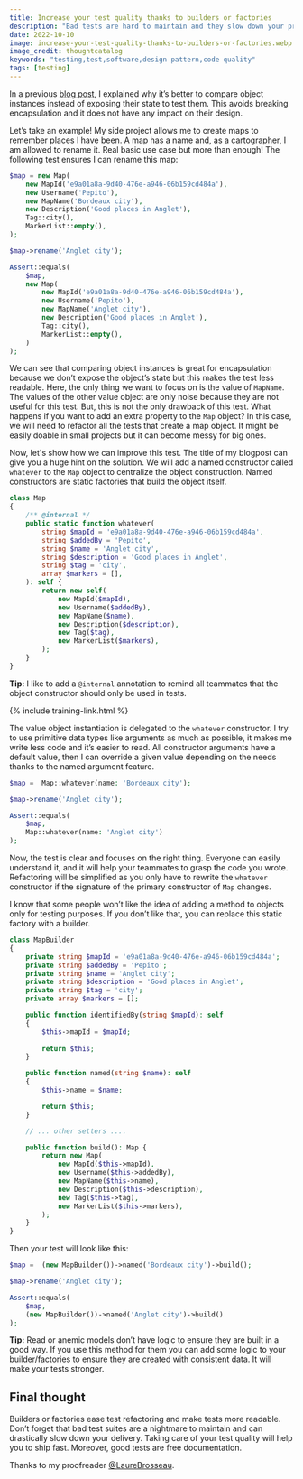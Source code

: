 ```yaml
---
title: Increase your test quality thanks to builders or factories
description: "Bad tests are hard to maintain and they slow down your productivity. Test code quality is as important as production code. The builder or factory patterns can help you to improve your test code quality. It will ease test refactoring and make tests more readable."
date: 2022-10-10
image: increase-your-test-quality-thanks-to-builders-or-factories.webp
image_credit: thoughtcatalog
keywords: "testing,test,software,design pattern,code quality"
tags: [testing]
---
```


In a previous [blog post](http://arnolanglade.github.io/you-should-not-expose-objects-state-to-test-them.html), I explained why it’s better to compare object instances instead of exposing their state to test them. This avoids breaking encapsulation and it does not have any impact on their design.

Let’s take an example! My side project allows me to create maps to remember places I have been. A map has a name and, as a cartographer, I am allowed to rename it. Real basic use case but more than enough! The following test ensures I can rename this map:

```php
$map = new Map(
    new MapId('e9a01a8a-9d40-476e-a946-06b159cd484a'),
    new Username('Pepito'),
    new MapName('Bordeaux city'),
    new Description('Good places in Anglet'),
    Tag::city(),
    MarkerList::empty(),
);

$map->rename('Anglet city');

Assert::equals(
    $map,
    new Map(
        new MapId('e9a01a8a-9d40-476e-a946-06b159cd484a'),
        new Username('Pepito'),
        new MapName('Anglet city'),
        new Description('Good places in Anglet'),
        Tag::city(),
        MarkerList::empty(),
    )
);
```

We can see that comparing object instances is great for encapsulation because we don’t expose the object’s state but this makes the test less readable. Here, the only thing we want to focus on is the value of `MapName`. The values of the other value object are only noise because they are not useful for this test. But, this is not the only drawback of this test. What happens if you want to add an extra property to the `Map` object? In this case, we will need to refactor all the tests that create a map object. It might be easily doable in small projects but it can become messy for big ones.

Now, let's show how we can improve this test. The title of my blogpost can give you a huge hint on the solution. We will add a named constructor called `whatever` to the `Map` object to centralize the object construction. Named constructors are static factories that build the object itself.

```php
class Map 
{
    /** @internal */
    public static function whatever(
        string $mapId = 'e9a01a8a-9d40-476e-a946-06b159cd484a',
        string $addedBy = 'Pepito',
        string $name = 'Anglet city',
        string $description = 'Good places in Anglet',
        string $tag = 'city',
        array $markers = [],
    ): self {
        return new self(
            new MapId($mapId),
            new Username($addedBy),
            new MapName($name),
            new Description($description),
            new Tag($tag),
            new MarkerList($markers),
        );
    }
}
```

**Tip:** I like to add a `@internal` annotation to remind all teammates that the object constructor should only be used in tests.

{% include training-link.html %}

The value object instantiation is delegated to the `whatever` constructor. I try to use primitive data types like arguments as much as possible, it makes me write less code and it’s easier to read. All constructor arguments have a default value, then I can override a given value depending on the needs thanks to the named argument feature.

```php
$map =  Map::whatever(name: 'Bordeaux city');

$map->rename('Anglet city');

Assert::equals(
    $map,
    Map::whatever(name: 'Anglet city')
);
```

Now, the test is clear and focuses on the right thing. Everyone can easily understand it, and it will help your teammates to grasp the code you wrote. Refactoring will be simplified as you only have to rewrite the `whatever` constructor if the signature of the primary constructor of `Map` changes.

I know that some people won’t like the idea of adding a method to objects only for testing purposes. If you don’t like that, you can replace this static factory with a builder.

```php
class MapBuilder
{
    private string $mapId = 'e9a01a8a-9d40-476e-a946-06b159cd484a';
    private string $addedBy = 'Pepito';
    private string $name = 'Anglet city';
    private string $description = 'Good places in Anglet';
    private string $tag = 'city';
    private array $markers = [];

    public function identifiedBy(string $mapId): self
    {
        $this->mapId = $mapId;
        
        return $this;
    }

    public function named(string $name): self
    {
        $this->name = $name;

        return $this;
    }

    // ... other setters ....

    public function build(): Map {
        return new Map(
            new MapId($this->mapId),
            new Username($this->addedBy),
            new MapName($this->name),
            new Description($this->description),
            new Tag($this->tag),
            new MarkerList($this->markers),
        );
    }
}
```

Then your test will look like this:

```php
$map =  (new MapBuilder())->named('Bordeaux city')->build();

$map->rename('Anglet city');

Assert::equals(
    $map,
    (new MapBuilder())->named('Anglet city')->build()
);
```

**Tip:** Read or anemic models don’t have logic to ensure they are built in a good way. If you use this method for them you can add some logic to your builder/factories to ensure they are created with consistent data. It will make your tests stronger.

## Final thought

Builders or factories ease test refactoring and make tests more readable. Don’t forget that bad test suites are a nightmare to maintain and can drastically slow down your delivery. Taking care of your test quality will help you to ship fast. Moreover, good tests are free documentation.

Thanks to my proofreader [@LaureBrosseau](https://www.linkedin.com/in/laurebrosseau).
